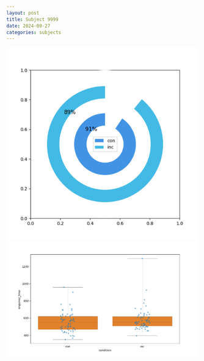 ```yaml
---
layout: post
title: Subject 9999
date: 2024-09-27
categories: subjects
---
```


![](data/9999/run-1/9999_accuracy_by_condition.png)
![](data/9999/run-1/9999_rt.png)
